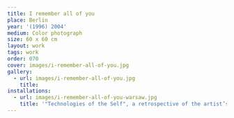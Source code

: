 ```yaml
---
title: I remember all of you
place: Berlin
year: '(1996) 2004'
medium: Color photograph
size: 60 x 60 cm
layout: work
tags: work
order: 070
cover: images/i-remember-all-of-you.jpg
gallery:
  - url: images/i-remember-all-of-you.jpg
    title:
installations:
  - url: images/i-remember-all-of-you-warsaw.jpg
    title: '"Technologies of the Self", a retrospective of the artist’s most important photographic series from 1995–2015, curated by Barbara Piwowarska,  Galeria Studio, Warsaw, 2015'
---
```

